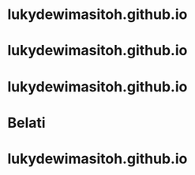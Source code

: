 # lukydewimasitoh.github.io
# lukydewimasitoh.github.io
# lukydewimasitoh.github.io
# Belati
# lukydewimasitoh.github.io
